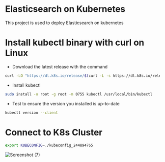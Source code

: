 # Elasticsearch on Kubernetes
This project is used to deploy Elasticsearch on kubernetes

# Install kubectl binary with curl on Linux 
- Download the latest release with the command
```bash
curl -LO "https://dl.k8s.io/release/$(curl -L -s https://dl.k8s.io/release/stable.txt)/bin/linux/amd64/kubectl"
```
- Install kubectl 
```bash
sudo install -o root -g root -m 0755 kubectl /usr/local/bin/kubectl
```
- Test to ensure the version you installed is up-to-date 
```bash
kubectl version --client
```

# Connect to K8s Cluster
```bash 
export KUBECONFIG=./kubeconfig_244894765
```
![Screenshot (7)](https://user-images.githubusercontent.com/104996017/167937536-6b092983-6ec8-4fe7-a864-f6de7e3ebc8d.png)
